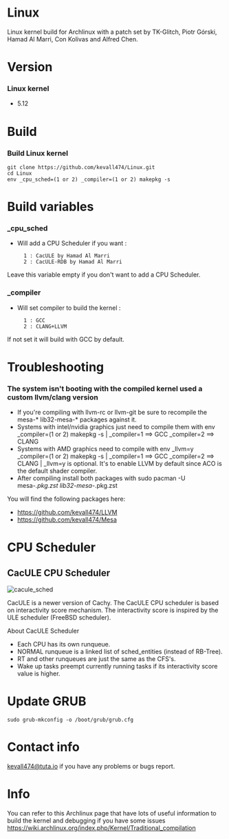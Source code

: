 # Linux

Linux kernel build for Archlinux with a patch set by TK-Glitch, Piotr Górski, Hamad Al Marri, Con Kolivas and Alfred Chen.

# Version

### Linux kernel

- 5.12

# Build

### Build Linux kernel

    git clone https://github.com/kevall474/Linux.git
    cd Linux
    env _cpu_sched=(1 or 2) _compiler=(1 or 2) makepkg -s

# Build variables

### _cpu_sched

- Will add a CPU Scheduler if you want :

        1 : CacULE by Hamad Al Marri
        2 : CacULE-RDB by Hamad Al Marri

Leave this variable empty if you don't want to add a CPU Scheduler.

### _compiler

- Will set compiler to build the kernel :

        1 : GCC
        2 : CLANG+LLVM

If not set it will build with GCC by default.

# Troubleshooting

### The system isn't booting with the compiled kernel used a custom llvm/clang version

- If you're compiling with llvm-rc or llvm-git be sure to recompile the mesa-* lib32-mesa-* packages against it.
- Systems with intel/nvidia graphics just need to compile them with env _compiler=(1 or 2) makepkg -s | _compiler=1 ==> GCC  _compiler=2 ==> CLANG
- Systems with AMD graphics need to compile with env _llvm=y _compiler=(1 or 2) makepkg -s | _compiler=1 ==> GCC  _compiler=2 ==> CLANG | _llvm=y is optional. It's to enable LLVM by default since ACO is the default shader compiler.
- After compiling install both packages with sudo pacman -U mesa-*.pkg.zst lib32-mesa-*.pkg.zst

You will find the following packages here:
- https://github.com/kevall474/LLVM
- https://github.com/kevall474/Mesa


# CPU Scheduler

## CacULE CPU Scheduler

![cacule_sched](https://user-images.githubusercontent.com/68618182/103179297-92ac0100-4858-11eb-83aa-8992f33d67f8.png)

CacULE is a newer version of Cachy. The CacULE CPU scheduler is based on interactivity score mechanism.
The interactivity score is inspired by the ULE scheduler (FreeBSD scheduler).

About CacULE Scheduler

- Each CPU has its own runqueue.
- NORMAL runqueue is a linked list of sched_entities (instead of RB-Tree).
- RT and other runqueues are just the same as the CFS's.
- Wake up tasks preempt currently running tasks if its interactivity score value is higher.

# Update GRUB

    sudo grub-mkconfig -o /boot/grub/grub.cfg

# Contact info

kevall474@tuta.io if you have any problems or bugs report.

# Info

You can refer to this Archlinux page that have lots of useful information to build the kernel and debugging if you have some issues https://wiki.archlinux.org/index.php/Kernel/Traditional_compilation
